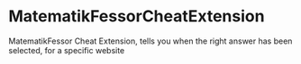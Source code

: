 # MatematikFessorCheatExtension
MatematikFessor Cheat Extension, tells you when the right answer has been selected, for a specific website
